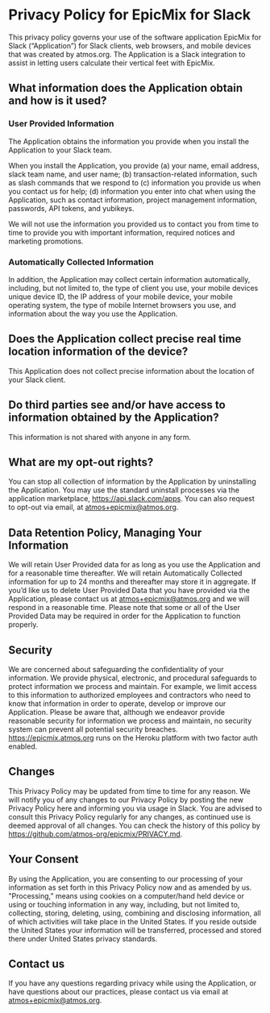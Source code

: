 # Privacy Policy for EpicMix for Slack

This privacy policy governs your use of the software application EpicMix for Slack (“Application”) for Slack clients, web browsers, and mobile devices that was created by atmos.org. The Application is a Slack integration to assist in letting users calculate their vertical feet with EpicMix.

## What information does the Application obtain and how is it used?

### User Provided Information

The Application obtains the information you provide when you install the Application to your Slack team.

When you install the Application, you provide (a) your name, email address, slack team name, and user name; (b) transaction-related information, such as slash commands that we respond to (c) information you provide us when you contact us for help; (d) information you enter into chat when using the Application, such as contact information, project management information, passwords, API tokens, and yubikeys.

We will not use the information you provided us to contact you from time to time to provide you with important information, required notices and marketing promotions.

### Automatically Collected Information

In addition, the Application may collect certain information automatically, including, but not limited to, the type of client you use, your mobile devices unique device ID, the IP address of your mobile device, your mobile operating system, the type of mobile Internet browsers you use, and information about the way you use the Application.

## Does the Application collect precise real time location information of the device?

This Application does not collect precise information about the location of your Slack client.

## Do third parties see and/or have access to information obtained by the Application?

This information is not shared with anyone in any form.

## What are my opt-out rights?

You can stop all collection of information by the Application by uninstalling the Application. You may use the standard uninstall processes via the application marketplace, https://api.slack.com/apps. You can also request to opt-out via email, at atmos+epicmix@atmos.org.

## Data Retention Policy, Managing Your Information

We will retain User Provided data for as long as you use the Application and for a reasonable time thereafter. We will retain Automatically Collected information for up to 24 months and thereafter may store it in aggregate. If you’d like us to delete User Provided Data that you have provided via the Application, please contact us at atmos+epicmix@atmos.org and we will respond in a reasonable time. Please note that some or all of the User Provided Data may be required in order for the Application to function properly.

## Security

We are concerned about safeguarding the confidentiality of your information. We provide physical, electronic, and procedural safeguards to protect information we process and maintain. For example, we limit access to this information to authorized employees and contractors who need to know that information in order to operate, develop or improve our Application. Please be aware that, although we endeavor provide reasonable security for information we process and maintain, no security system can prevent all potential security breaches. https://epicmix.atmos.org runs on the Heroku platform with two factor auth enabled.

## Changes

This Privacy Policy may be updated from time to time for any reason. We will notify you of any changes to our Privacy Policy by posting the new Privacy Policy here and informing you via usage in Slack. You are advised to consult this Privacy Policy regularly for any changes, as continued use is deemed approval of all changes. You can check the history of this policy by https://github.com/atmos-org/epicmix/PRIVACY.md.

## Your Consent

By using the Application, you are consenting to our processing of your information as set forth in this Privacy Policy now and as amended by us. "Processing,” means using cookies on a computer/hand held device or using or touching information in any way, including, but not limited to, collecting, storing, deleting, using, combining and disclosing information, all of which activities will take place in the United States. If you reside outside the United States your information will be transferred, processed and stored there under United States privacy standards.

## Contact us

If you have any questions regarding privacy while using the Application, or have questions about our practices, please contact us via email at atmos+epicmix@atmos.org.

